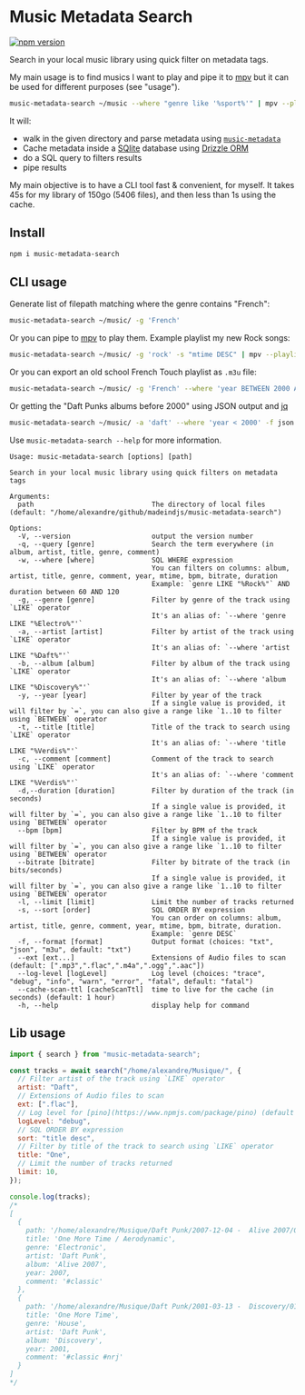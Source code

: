 # Music Metadata Search

[![npm version](https://badge.fury.io/js/music-metadata-search.svg)](https://badge.fury.io/js/music-metadata-search)

Search in your local music library using quick filter on metadata tags.

My main usage is to find musics I want to play and pipe it to [mpv](https://mpv.io/) but it can be used for different purposes (see "usage").

```sh
music-metadata-search ~/music --where "genre like '%sport%'" | mpv --playlist=-
```

It will:

- walk in the given directory and parse metadata using [`music-metadata`](https://github.com/borewit/music-metadata)
- Cache metadata inside a [SQlite](https://www.sqlite.org/) database using [Drizzle ORM](https://github.com/drizzle-team/drizzle-orm)
- do a SQL query to filters results
- pipe results

My main objective is to have a CLI tool fast & convenient, for myself. It takes 45s for my library of 150go (5406 files), and then less than 1s using the cache.

## Install

```sh
npm i music-metadata-search
```

## CLI usage

Generate list of filepath matching where the genre contains "French":

```sh
music-metadata-search ~/music/ -g 'French'
```

Or you can pipe to [mpv](https://mpv.io/) to play them. Example playlist my new Rock songs:

```sh
music-metadata-search ~/music/ -g 'rock' -s "mtime DESC" | mpv --playlist=-
```

Or you can export an old school French Touch playlist as `.m3u` file:

```sh
music-metadata-search ~/music/ -g 'French' --where 'year BETWEEN 2000 AND 2005' -f m3u > french-touch.m3u
```

Or getting the "Daft Punks albums before 2000" using JSON output and [jq](https://jqlang.github.io/jq/)

```sh
music-metadata-search ~/music/ -a 'daft' --where 'year < 2000' -f json | jq '[.[].album] | unique'
```

Use `music-metadata-search --help` for more information.

```
Usage: music-metadata-search [options] [path]

Search in your local music library using quick filters on metadata tags

Arguments:
  path                             The directory of local files (default: "/home/alexandre/github/madeindjs/music-metadata-search")

Options:
  -V, --version                    output the version number
  -q, --query [genre]              Search the term everywhere (in album, artist, title, genre, comment)
  -w, --where [where]              SQL WHERE expression
                                   You can filters on columns: album, artist, title, genre, comment, year, mtime, bpm, bitrate, duration
                                   Example: `genre LIKE "%Rock%"` AND duration between 60 AND 120
  -g, --genre [genre]              Filter by genre of the track using `LIKE` operator
                                   It's an alias of: `--where 'genre LIKE "%Electro%"'`
  -a, --artist [artist]            Filter by artist of the track using `LIKE` operator
                                   It's an alias of: `--where 'artist LIKE "%Daft%"'`
  -b, --album [album]              Filter by album of the track using `LIKE` operator
                                   It's an alias of: `--where 'album LIKE "%Discovery%"'`
  -y, --year [year]                Filter by year of the track
                                   If a single value is provided, it will filter by `=`, you can also give a range like `1..10 to filter using `BETWEEN` operator
  -t, --title [title]              Title of the track to search using `LIKE` operator
                                   It's an alias of: `--where 'title LIKE "%Verdis%"'`
  -c, --comment [comment]          Comment of the track to search using `LIKE` operator
                                   It's an alias of: `--where 'comment LIKE "%Verdis%"'`
  -d,--duration [duration]         Filter by duration of the track (in seconds)
                                   If a single value is provided, it will filter by `=`, you can also give a range like `1..10 to filter using `BETWEEN` operator
  --bpm [bpm]                      Filter by BPM of the track
                                   If a single value is provided, it will filter by `=`, you can also give a range like `1..10 to filter using `BETWEEN` operator
  --bitrate [bitrate]              Filter by bitrate of the track (in bits/seconds)
                                   If a single value is provided, it will filter by `=`, you can also give a range like `1..10 to filter using `BETWEEN` operator
  -l, --limit [limit]              Limit the number of tracks returned
  -s, --sort [order]               SQL ORDER BY expression
                                   You can order on columns: album, artist, title, genre, comment, year, mtime, bpm, bitrate, duration.
                                   Example: `genre DESC`
  -f, --format [format]            Output format (choices: "txt", "json", "m3u", default: "txt")
  --ext [ext...]                   Extensions of Audio files to scan (default: [".mp3",".flac",".m4a",".ogg",".aac"])
  --log-level [logLevel]           Log level (choices: "trace", "debug", "info", "warn", "error", "fatal", default: "fatal")
  --cache-scan-ttl [cacheScanTtl]  time to live for the cache (in seconds) (default: 1 hour)
  -h, --help                       display help for command
```

## Lib usage

```js
import { search } from "music-metadata-search";

const tracks = await search("/home/alexandre/Musique/", {
  // Filter artist of the track using `LIKE` operator
  artist: "Daft",
  // Extensions of Audio files to scan
  ext: [".flac"],
  // Log level for [pino](https://www.npmjs.com/package/pino) (default to `'silent'`)
  logLevel: "debug",
  // SQL ORDER BY expression
  sort: "title desc",
  // Filter by title of the track to search using `LIKE` operator
  title: "One",
  // Limit the number of tracks returned
  limit: 10,
});

console.log(tracks);
/*
[
  {
    path: '/home/alexandre/Musique/Daft Punk/2007-12-04 -  Alive 2007/08 One More Time _ Aerodynamic.flac',
    title: 'One More Time / Aerodynamic',
    genre: 'Electronic',
    artist: 'Daft Punk',
    album: 'Alive 2007',
    year: 2007,
    comment: '#classic'
  },
  {
    path: '/home/alexandre/Musique/Daft Punk/2001-03-13 -  Discovery/01 One More Time.flac',
    title: 'One More Time',
    genre: 'House',
    artist: 'Daft Punk',
    album: 'Discovery',
    year: 2001,
    comment: '#classic #nrj'
  }
]
*/
```
